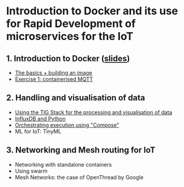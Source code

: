 # Introduction to Docker and its use for Rapid Development of microservices for the IoT

## 1. Introduction to Docker ([slides](https://github.com/pmanzoni/docker4iot/blob/main/slides/docker_v1.pdf))
* [The basics + building an image](https://hackmd.io/@iotmic/thebasics)
* [Exercise 1: containerised MQTT](https://hackmd.io/@iotmic/exday1)

## 2. Handling and visualisation of data
* [Using the TIG Stack for the processing and visualisation of data](https://hackmd.io/@iotmic/tig)
* [InfluxDB and Python](https://hackmd.io/@iotmic/tig#InfluxDB-and-Python)
* [Orchestrating execution using "Compose"](https://hackmd.io/@iotmic/tig#Orchestrating-execution-using-“Compose”)
* ML for IoT: TinyML

## 3. Networking and Mesh routing for IoT
* Networking with standalone containers
* Using swarm
* Mesh Networks: the case of OpenThread by Google

